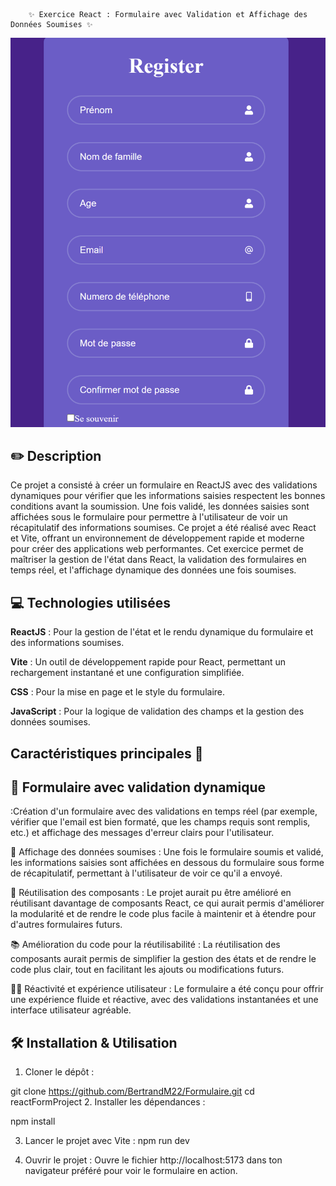         ✨ Exercice React : Formulaire avec Validation et Affichage des Données Soumises ✨

![preview](assets/preview.png)

## ✏️ Description
Ce projet a consisté à créer un formulaire en ReactJS avec des validations dynamiques pour vérifier que les informations saisies respectent les bonnes conditions avant la soumission. Une fois validé, les données saisies sont affichées sous le formulaire pour permettre à l'utilisateur de voir un récapitulatif des informations soumises. Ce projet a été réalisé avec React et Vite, offrant un environnement de développement rapide et moderne pour créer des applications web performantes. Cet exercice permet de maîtriser la gestion de l'état dans React, la validation des formulaires en temps réel, et l'affichage dynamique des données une fois soumises.

## 💻 Technologies utilisées
**ReactJS** : Pour la gestion de l'état et le rendu dynamique du formulaire et des informations soumises.

**Vite** : Un outil de développement rapide pour React, permettant un rechargement instantané et une configuration simplifiée.

**CSS** : Pour la mise en page et le style du formulaire.

**JavaScript** : Pour la logique de validation des champs et la gestion des données soumises.

## Caractéristiques principales 🚀

## 🎯 Formulaire avec validation dynamique 

:Création d'un formulaire avec des validations en temps réel (par exemple, vérifier que l'email est bien formaté, que les champs requis sont remplis, etc.) et affichage des messages d'erreur clairs pour l'utilisateur.

🎨 Affichage des données soumises :
Une fois le formulaire soumis et validé, les informations saisies sont affichées en dessous du formulaire sous forme de récapitulatif, permettant à l'utilisateur de voir ce qu'il a envoyé.

🔄 Réutilisation des composants :
Le projet aurait pu être amélioré en réutilisant davantage de composants React, ce qui aurait permis d'améliorer la modularité et de rendre le code plus facile à maintenir et à étendre pour d'autres formulaires futurs.

📚 Amélioration du code pour la réutilisabilité :
La réutilisation des composants aurait permis de simplifier la gestion des états et de rendre le code plus clair, tout en facilitant les ajouts ou modifications futurs.

🧑‍🏫 Réactivité et expérience utilisateur :
Le formulaire a été conçu pour offrir une expérience fluide et réactive, avec des validations instantanées et une interface utilisateur agréable.

## 🛠️ Installation & Utilisation
1. Cloner le dépôt :


git clone https://github.com/BertrandM22/Formulaire.git
cd reactFormProject
2. Installer les dépendances :

npm install

3. Lancer le projet avec Vite :
npm run dev

3. Ouvrir le projet :
Ouvre le fichier http://localhost:5173 dans ton navigateur préféré pour voir le formulaire en action.